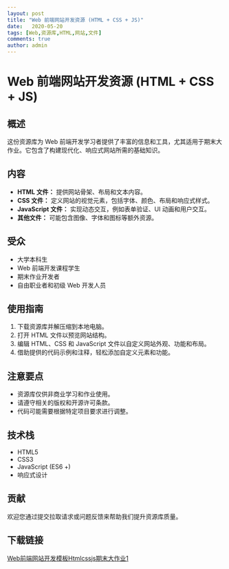 ```yaml
---
layout: post
title: "Web 前端网站开发资源 (HTML + CSS + JS)"
date:   2020-05-20
tags: [Web,资源库,HTML,网站,文件]
comments: true
author: admin
---
```

# Web 前端网站开发资源 (HTML + CSS + JS)

## 概述

这份资源库为 Web 前端开发学习者提供了丰富的信息和工具，尤其适用于期末大作业。它包含了构建现代化、响应式网站所需的基础知识。

## 内容

- **HTML 文件：** 提供网站骨架、布局和文本内容。
- **CSS 文件：** 定义网站的视觉元素，包括字体、颜色、布局和响应式样式。
- **JavaScript 文件：** 实现动态交互，例如表单验证、UI 动画和用户交互。
- **其他文件：** 可能包含图像、字体和图标等额外资源。

## 受众

- 大学本科生
- Web 前端开发课程学生
- 期末作业开发者
- 自由职业者和初级 Web 开发人员

## 使用指南

1. 下载资源库并解压缩到本地电脑。
2. 打开 HTML 文件以预览网站结构。
3. 编辑 HTML、CSS 和 JavaScript 文件以自定义网站外观、功能和布局。
4. 借助提供的代码示例和注释，轻松添加自定义元素和功能。

## 注意要点

- 资源库仅供非商业学习和作业使用。
- 请遵守相关的版权和开源许可条款。
- 代码可能需要根据特定项目要求进行调整。

## 技术栈

- HTML5
- CSS3
- JavaScript (ES6 +)
- 响应式设计

## 贡献

欢迎您通过提交拉取请求或问题反馈来帮助我们提升资源库质量。

## 下载链接

[Web前端网站开发模板Htmlcssjs期末大作业1](https://pan.quark.cn/s/ef3fc30372d8)
